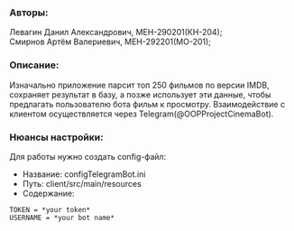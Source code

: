 ### Авторы:
Левагин Данил Александрович, МЕН-290201(КН-204);  
Смирнов Артём Валериевич, МЕН-292201(МО-201);

### Описание:
Изначально приложение парсит топ 250 фильмов по версии IMDB, сохраняет результат в базу, а позже использует эти данные, 
чтобы предлагать пользователю бота фильм к просмотру. Взаимодействие с клиентом осуществляется через Telegram(@OOPProjectCinemaBot).

### Нюансы настройки:
Для работы нужно создать config-файл:

- Название: configTelegramBot.ini
- Путь: client/src/main/resources
- Содержание:
```
TOKEN = *your token*
USERNAME = *your bot name*
```